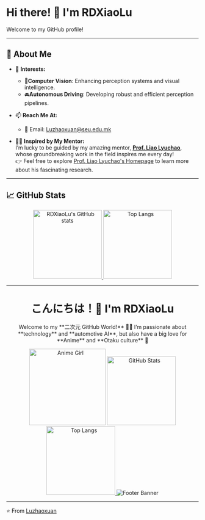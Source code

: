 # Hi there! 👋 I'm RDXiaoLu

Welcome to my GitHub profile!  

---  

## 🚀 About Me  

- 🌱 **Interests:**  
  - 🎥**Computer Vision**: Enhancing perception systems and visual intelligence.  
  - 🚘**Autonomous Driving**: Developing robust and efficient perception pipelines.  

- 📫 **Reach Me At:**  
  - 📧 Email: [Luzhaoxuan@seu.edu.mk](mailto:Luzhaoxuan@seu.edu.mk)
  
- 🧑‍🎓 **Inspired by My Mentor:**  
  I’m lucky to be guided by my amazing mentor, **[Prof. Liao Lyuchao](https://faculty.fjut.edu.cn/liaolyuchao/en/index.htm)**, whose groundbreaking work in the field inspires me every day!  
  👉 Feel free to explore [Prof. Liao Lyuchao's Homepage](https://faculty.fjut.edu.cn/liaolyuchao/en/index.htm) to learn more about his fascinating research.  

---  


## 📈 GitHub Stats  


<div align="center">  

<a href="https://github.com/anuraghazra/github-readme-stats">  
  <img src="https://github-readme-stats.vercel.app/api?username=RDXiaoLu&show_icons=true&theme=default&bg_color=ffffff" alt="RDXiaoLu's GitHub stats" height="180px" />  
</a>  
<a href="https://github.com/anuraghazra/github-readme-stats">  
  <img src="https://github-readme-stats.vercel.app/api/top-langs/?username=RDXiaoLu&layout=compact&theme=default&bg_color=ffffff" alt="Top Langs" height="180px" />  
</a>  

</div>

---  

<div align="center">  
  <!-- 添加欢迎的二次元表情 -->  
  <h1>こんにちは！👋 I'm <strong>RDXiaoLu</strong></h1>  
  <p>  
    Welcome to my **二次元 GitHub World!** 🎨✨  
    I’m passionate about **technology** and **automotive AI**, but also have a big love for **Anime** and **Otaku culture** 🌸  
  </p>  
  
  <!-- 插入二次元图片，让页面更立体 -->  
  <img src="https://media.giphy.com/media/v1.Y2lkPTc5MGI3NjExOTU2NzRiYmNlM2EzZmNhMzFmMDVlMzAzMmNhOGRjZDA0NzYyODM3YSZlcD12MV9naWZzX3NlYXJjaCZjdD1n/giphy.gif" alt="Anime Girl" height="200px"/>  

  <!-- GitHub Stats -->  
  <a href="https://github.com/anuraghazra/github-readme-stats">  
    <img src="https://github-readme-stats.vercel.app/api?username=RDXiaoLu&show_icons=true&theme=tokyonight&bg_color=0d1117&hide_border=true&title_color=ff9e93&icon_color=faa2c1&text_color=a0c4ff" alt="GitHub Stats" height="180px"/>  
  </a>  
  <a href="https://github.com/anuraghazra/github-readme-stats">  
    <img src="https://github-readme-stats.vercel.app/api/top-langs/?username=RDXiaoLu&layout=compact&theme=tokyonight&bg_color=0d1117&hide_border=true&title_color=ff9e93&icon_color=faa2c1&text_color=a0c4ff" alt="Top Langs" height="180px"/>  
  </a>  

  <!-- 加一些可爱的分隔符 -->  
  <img src="https://capsule-render.vercel.app/api?type=waving&color=gradient&height=100&section=footer&animation=fadeIn" alt="Footer Banner"/>  
</div>  

---  

⭐️ From [Luzhaoxuan](https://github.com/RDXiaoLu)  
<!--
**RDXiaoLu/RDXiaoLu** is a ✨ _special_ ✨ repository because its `README.md` (this file) appears on your GitHub profile.

Here are some ideas to get you started:

- 🔭 I’m currently working on ...
- 🌱 I’m currently learning ...
- 👯 I’m looking to collaborate on ...
- 🤔 I’m looking for help with ...
- 💬 Ask me about ...
- 📫 How to reach me: ...
- 😄 Pronouns: ...
- ⚡ Fun fact: ...
-->
